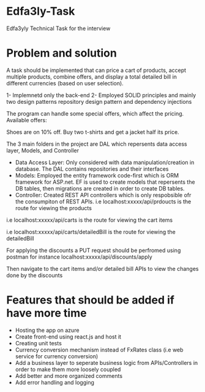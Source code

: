 # Edfa3ly-Task
Edfa3yly Technical Task for the interview

# Problem and solution

A task should be implemented that can price a cart of products, accept multiple products, combine offers, and display a total detailed bill in different currencies (based on user selection).

1- Implemnetd only the back-end 
2- Employed SOLID principles and mainly two design patterns repository design pattern and dependency injections

The program can handle some special offers, which affect the pricing.
Available offers:

Shoes are on 10% off.
Buy two t-shirts and get a jacket half its price.

The 3 main folders in the project are DAL which repersents data access layer, Models, and Controller

* Data Access Layer:
Only considered with data manipulation/creation in database. The DAL contains repositories and their interfaces
* Models:
Employed the entity framework code-first which is ORM framework for ASP.net. EF is used to create models that repersents the DB tables, then migrations are created
in order to create DB tables.
* Controller:
Created REST API controllers which is only respobsible ofr the consumpiton of REST APIs.
i.e localhost:xxxxx/api/prdoucts
is the route for viewing the products

i.e localhost:xxxxx/api/carts
is the route for viewing the cart items

i.e localhost:xxxxx/api/carts/detailedBill
is the route for viewing the detailedBill

For applying the discounts a PUT request should be perfromed using postman for instance
localhost:xxxxx/api/discounts/apply

Then navigate to the cart items and/or detailed bill APIs to view the changes done by the discounts



# Features that should be added if have more time
* Hosting the app on azure
* Create front-end using react.js and host it
* Creating unit tests
* Currency conversion mechanism instead of FxRates class (i.e web service for currency conversion)
* Add a business layer to seperate business logic from APIs/Controllers in order to make them more loosely coupled
* Add better and more organized comments
* Add error handling and logging
